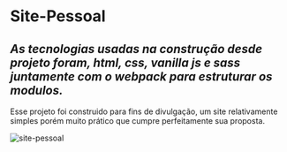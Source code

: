 # Site-Pessoal
## *As tecnologias usadas na construção desde projeto foram, html, css, vanilla js e sass juntamente com o webpack para estruturar os modulos.*

Esse projeto foi construido para fins de divulgação, um site relativamente simples porém muito prático que cumpre perfeitamente sua proposta.


![site-pessoal](https://user-images.githubusercontent.com/61878023/91332003-f090e500-e7a1-11ea-992c-91f5586ef599.PNG)
